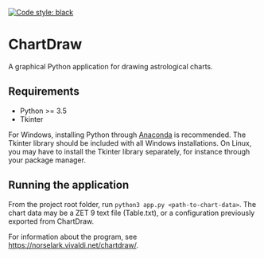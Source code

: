 [![Code style: black](https://img.shields.io/badge/code%20style-black-000000.svg)](https://github.com/python/black)

# ChartDraw

A graphical Python application for drawing astrological charts.

## Requirements

-  Python >= 3.5
-  Tkinter

For Windows, installing Python through [Anaconda](http://anaconda.com) is
recommended. The Tkinter library should be included with all Windows
installations.
On Linux, you may have to install the Tkinter library separately, for instance
through your package manager.

## Running the application

From the project root folder, run `python3 app.py <path-to-chart-data>`.
The chart data may be a ZET 9 text file (Table.txt), or
a configuration previously exported from ChartDraw.

For information about the program, see
<https://norselark.vivaldi.net/chartdraw/>.

